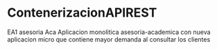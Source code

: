 # ContenerizacionAPIREST
EA1 asesoria Aca
Aplicacion monolitica asesoria-academica con nueva aplicacion micro que contiene mayor demanda al consultar los clientes
